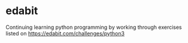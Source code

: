 # edabit

Continuing learning python programming by working through exercises listed on https://edabit.com/challenges/python3
